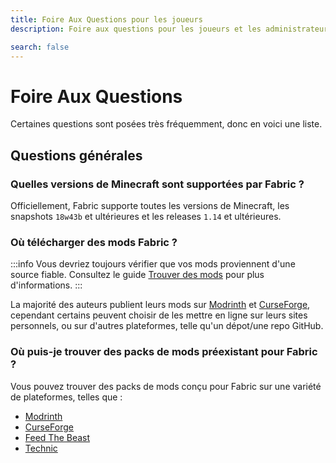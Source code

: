 ```yaml
---
title: Foire Aux Questions pour les joueurs
description: Foire aux questions pour les joueurs et les administrateurs de serveur liés à Fabric.

search: false
---
```


# Foire Aux Questions

Certaines questions sont posées très fréquemment, donc en voici une liste.

## Questions générales

### Quelles versions de Minecraft sont supportées par Fabric ?

Officiellement, Fabric supporte toutes les versions de Minecraft, les snapshots `18w43b` et ultérieures et les releases `1.14` et ultérieures.

### Où télécharger des mods Fabric ?

:::info
Vous devriez toujours vérifier que vos mods proviennent d'une source fiable. Consultez le guide [Trouver des mods](./finding-mods) pour plus d'informations.
:::

La majorité des auteurs publient leurs mods sur [Modrinth](https://modrinth.com/mods?g=categories:%27fabric%27) et [CurseForge](https://www.curseforge.com/minecraft/search?class=mc-mods&gameVersionTypeId=4), cependant certains peuvent choisir de les mettre en ligne sur leurs sites personnels, ou sur d'autres plateformes, telle qu'un dépot/une repo GitHub.

### Où puis-je trouver des packs de mods préexistant pour Fabric ?

Vous pouvez trouver des packs de mods conçu pour Fabric sur une variété de plateformes, telles que :

- [Modrinth](https://modrinth.com/modpacks?g=categories:%27fabric%27)
- [CurseForge](https://www.curseforge.com/minecraft/search?class=modpacks&gameVersionTypeId=4)
- [Feed The Beast](https://www.feed-the-beast.com/ftb-app)
- [Technic](https://www.technicpack.net/modpacks)
